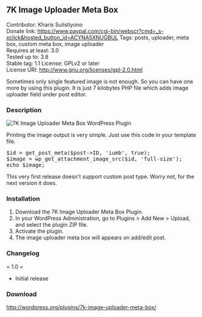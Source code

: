 ## 7K Image Uploader Meta Box 

Contributor: Kharis Sulistiyono  
Donate link: https://www.paypal.com/cgi-bin/webscr?cmd=_s-xclick&hosted_button_id=ACYNA5XNUGBUL
Tags: posts, uploader, meta box, custom meta box, image uploader   
Requires at least: 3.0  
Tested up to: 3.8  
Stable tag: 1.1
License: GPLv2 or later  
License URI: http://www.gnu.org/licenses/gpl-2.0.html

Sometimes only single featured image is not enough. So you can have one more by using this plugin. It is just 7 kilobytes PHP file which adds image uploader field under post editor.  

### Description

<img src="https://raw.github.com/kharissulistiyo/7K-Image-Uploader-Meta-Box/master/screenshot-1.png" alt="7K Image Uploader Meta Box WordPress Plugin" />

Printing the image output is very simple. Just use this code in your template file.

<pre>
$id = get_post_meta($post->ID, 'iumb', true);
$image = wp_get_attachment_image_src($id, 'full-size');
echo $image;
</pre>

This very first release doesn't support custom post type. Worry not, for the next version it does.

### Installation

1. Download the 7K Image Uploader Meta Box Plugin.
2. In your WordPress Administration, go to Plugins > Add New > Upload, and select the plugin ZIP file.
3. Activate the plugin.
4. The image uploader meta box will appears on add/edit post.


### Changelog

= 1.0 =
* Initial release

### Download

http://wordpress.org/plugins/7k-image-uploader-meta-box/